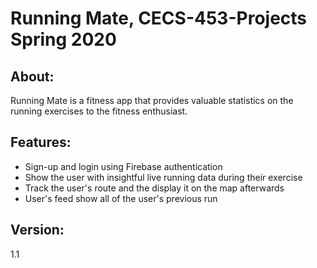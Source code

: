 #  Running Mate, CECS-453-Projects Spring 2020

## About:
Running Mate is a fitness app that provides valuable statistics on the running exercises to the fitness enthusiast.

## Features:
* Sign-up and login using Firebase authentication
* Show the user with insightful live running data during their exercise
* Track the user's route and the display it on the map afterwards
* User's feed show all of the user's previous run

## Version:
1.1

